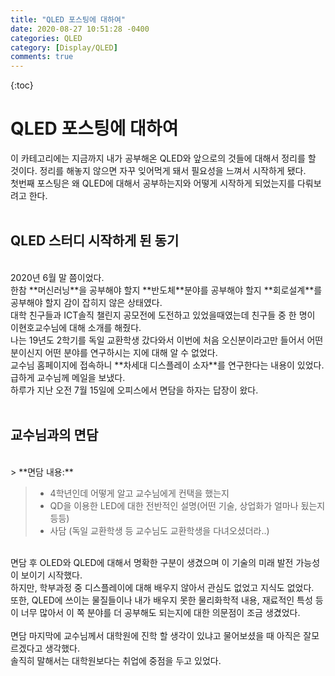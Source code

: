 ```yaml
---
title: "QLED 포스팅에 대하여"
date: 2020-08-27 10:51:28 -0400
categories: QLED
category: [Display/QLED]
comments: true
---
```

{:toc}

QLED 포스팅에 대하여
===================

이 카테고리에는 지금까지 내가 공부해온 QLED와 앞으로의 것들에 대해서 정리를 할 것이다. 정리를 해놓지 않으면 자꾸 잊어먹게 돼서 필요성을 느껴서 시작하게 됐다.<br/>첫번째 포스팅은 왜 QLED에 대해서 공부하는지와 어떻게 시작하게 되었는지를 다뤄보려고 한다.
<br/>
<br/>

QLED 스터디 시작하게 된 동기
---------------------------
  
<br/>   
2020년 6월 말 쯤이었다.<br/>
한참 **머신러닝**을 공부해야 할지 **반도체**분야를 공부해야 할지 **회로설계**를 공부해야 할지 감이 잡히지 않은 상태였다.<br/>
대학 친구들과 ICT솔직 챌린지 공모전에 도전하고 있었을때였는데 친구들 중 한 명이 이현호교수님에 대해 소개를 해줬다.<br/>   
나는 19년도 2학기를 독일 교환학생 갔다와서 이번에 처음 오신분이라고만 들어서 어떤 분이신지 어떤 분야를 연구하시는 지에 대해 알 수 없었다.<br/>  
교수님 홈페이지에 접속하니 **차세대 디스플레이 소자**를 연구한다는 내용이 있었다.
<br/>
급하게 교수님께 메일을 보냈다.<br/>
하루가 지난 오전 7월 15일에 오피스에서 면담을 하자는 답장이 왔다.<br/>
<br/>

교수님과의 면담
---------------
<br/>
> **면담 내용:**

> - 4학년인데 어떻게 알고 교수님에게 컨택을 했는지
> - QD을 이용한 LED에 대한 전반적인 설명(어떤 기술, 상업화가 얼마나 됬는지 등등)
> - 사담 (독일 교환학생 등 교수님도 교환학생을 다녀오셨더라..)

<br/>
면담 후 OLED와 QLED에 대해서 명확한 구분이 생겼으며 이 기술의 미래 발전 가능성이 보이기 시작했다. <BR/>
하지만, 학부과정 중 디스플레이에 대해 배우지 않아서 관심도 없었고 지식도 없었다.
<br/>또한, QLED에 쓰이는 물질들이나 내가 배우지 못한 물리화학적 내용, 재료적인 특성 등이 너무 많아서 이 쪽 분야를 더 공부해도 되는지에 대한 의문점이 조금 생겼었다.
<br/><br/>
면담 마지막에 교수님께서 대학원에 진학 할 생각이 있냐고 물어보셨을 때 아직은 잘모르겠다고 생각했다.<br/>
솔직히 말해서는 대학원보다는 취업에 중점을 두고 있었다.

